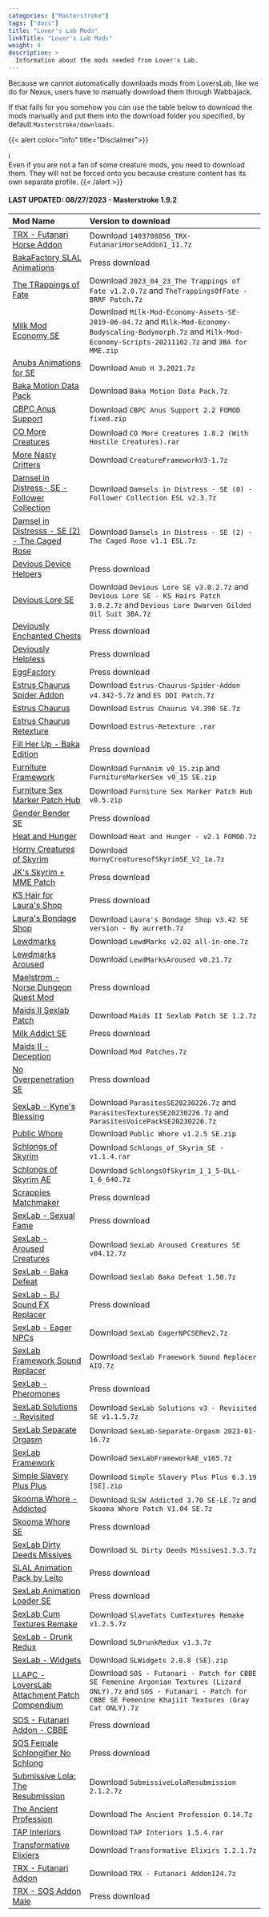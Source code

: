```yaml
---
categories: ["Masterstroke"]
tags: ["docs"] 
title: "Lover's Lab Mods"
linkTitle: "Lover's Lab Mods"
weight: 4
description: >
  Information about the mods needed from Lover's Lab.
---
```


Because we cannot automatically downloads mods from LoversLab, like we do for Nexus, users have to manually download them through Wabbajack.

If that fails for you somehow you can use the table below to download the mods manually and put them into the download folder you specified, by default `Masterstroke/downloads`.

{{< alert color="info" title="Disclaimer">}}
<div class="alert-icon">ℹ️</div>
Even if you are not a fan of some creature mods, you need to download them. They will not be forced onto you because creature content has its own separate profile.
{{< /alert >}}

#### LAST UPDATED: 08/27/2023 - Masterstroke 1.9.2

| Mod Name  | Version to download   |
|:----------|:----------------------|
| [TRX - Futanari Horse Addon](https://www.loverslab.com/files/file/22071-trx-futanari-horse-addon-beta-test/)              | Download `1403708856_TRX-FutanariHorseAddon1_11.7z`       |
| [BakaFactory SLAL Animations](https://www.loverslab.com/files/file/6707-bakafactorys-slal-animation-le-sse/)              | Press download                                            |
| [The TRappings of Fate](https://www.loverslab.com/files/file/22231-the-trappings-of-fate/)                                | Download `2023_04_23_The Trappings of Fate v1.2.0.7z` and `TheTrappingsOfFate - BRRF Patch.7z`    |
| [Milk Mod Economy SE](https://www.loverslab.com/files/file/6103-milk-mod-economy-se/)                                     | Download `Milk-Mod-Economy-Assets-SE-2019-06-04.7z` and `Milk-Mod-Economy-Bodyscaling-Bodymorph.7z` and `Milk-Mod-Economy-Scripts-20211102.7z` and `3BA for MME.zip`    |
| [Anubs Animations for SE](https://www.loverslab.com/files/file/5623-anubs-animations-for-se/)                             | Download `Anub H 3.2021.7z`                               |
| [Baka Motion Data Pack](https://www.loverslab.com/files/file/26992-baka-motion-data-pack/)                                | Download `Baka Motion Data Pack.7z`                       |
| [CBPC Anus Support](https://www.loverslab.com/files/file/22048-cbpc-separate-anal-collision-22-cbpc-156/)                 | Download `CBPC Anus Support 2.2 FOMOD fixed.zip`          |
| [CO More Creatures](https://www.loverslab.com/files/file/12760-creature-overhaul/)                                        | Download `CO More Creatures 1.8.2 (With Hostile Creatures).rar`   |
| [More Nasty Critters](https://www.loverslab.com/files/file/5464-more-nasty-critters-special-edition/)                     | Download `CreatureFrameworkV3-1.7z`                       |
| [Damsel in Distress- SE - Follower Collection](https://www.loverslab.com/files/file/19789-damsels-in-distress-se-0-follower-collection/)      | Download `Damsels in Distress - SE (0) - Follower Collection ESL v2.3.7z` |
| [Damsel in Distresss - SE (2) - The Caged Rose](https://www.loverslab.com/files/file/24377-damsels-in-distress-se-2-the-caged-rose/)          | Download `Damsels in Distress - SE (2) - The Caged Rose v1.1 ESL.7z`  |
| [Devious Device Helpers](https://www.loverslab.com/files/file/5236-devious-device-helpers/)                               | Press download                                            |
| [Devious Lore SE](https://www.loverslab.com/files/file/16231-devious-lore-se/)                                            | Download `Devious Lore SE v3.0.2.7z` and `Devious Lore SE - KS Hairs Patch 3.0.2.7z` and `Devious Lore Dwarven Gilded Oil Suit 3BA.7z`   |
| [Deviously Enchanted Chests](https://www.loverslab.com/files/file/1405-deviously-enchanted-chests/)                       | Press download                                            |   
| [Deviously Helpless](https://www.loverslab.com/files/file/6561-deviously-helpless-se/)                                    | Press download                                            |
| [EggFactory](https://www.loverslab.com/files/file/28160-egg-factory-64-bit/)                                              | Press download                                            |
| [Estrus Chaurus Spider Addon](https://www.loverslab.com/files/file/2438-estrus-chaurus-spider-addon-╲-•̀-ω-•́-╱/)           | Download `Estrus-Chaurus-Spider-Addon v4.342-5.7z` and `ES DDI Patch.7z`  |
| [Estrus Chaurus](https://www.loverslab.com/files/file/1033-estrus-chaurus/)                                               | Download `Estrus Chaurus V4.390 SE.7z`                    |
| [Estrus Chaurus Retexture](https://www.loverslab.com/files/file/16912-estrus-re-texture-chaurusdwemer-style/)             | Download `Estrus-Retexture .rar`                          |
| [Fill Her Up - Baka Edition](https://www.loverslab.com/files/file/14920-fill-her-up-baka-edition/)                        | Press download                                            |
| [Furniture Framework](https://www.loverslab.com/files/file/13464-furniture-sex-framework/)                                | Download `FurnAnim v0_15.zip` and `FurnitureMarkerSex v0_15 SE.zip`   |
| [Furniture Sex Marker Patch Hub](https://www.loverslab.com/files/file/25680-furniture-sex-markers-patch-hub/)             | Download `Furniture Sex Marker Patch Hub v0.5.zip`        |
| [Gender Bender SE](https://www.loverslab.com/files/file/6976-gender-bender-se/)                                           | Press download                                            |
| [Heat and Hunger](https://www.loverslab.com/files/file/22493-heat-hunger-sunhelm-addon/)                                  | Download `Heat and Hunger - v2.1 FOMOD.7z`                |
| [Horny Creatures of Skyrim](https://www.loverslab.com/files/file/5465-horny-creatures-of-skyrim-special-edition/)         | Download `HornyCreaturesofSkyrimSE_V2_1a.7z`              |
| [JK's Skyrim + MME Patch](https://www.loverslab.com/files/file/19660-jks-skyrim-milk-mod-economy-patch/)                  | Press download                                            |
| [KS Hair for Laura's Shop](https://www.loverslab.com/files/file/20327-kshair-for-lauras-bondage-shop-se/)                 | Press download                                            |
| [Laura's Bondage Shop](https://www.loverslab.com/files/file/6949-devious-devices-lauras-bondage-shop-13-jan-2023-v342/)   | Download `Laura's Bondage Shop v3.42 SE version - By aurreth.7z`  |
| [Lewdmarks](https://www.loverslab.com/files/file/9655-lewdmarks/)                                                         | Download `LewdMarks v2.02 all-in-one.7z`                  |
| [Lewdmarks Aroused](https://www.loverslab.com/files/file/25274-lewdmarks-aroused/)                                        | Download `LewdMarksAroused v0.21.7z`                      |
| [Maelstrom - Norse Dungeon Quest Mod](https://www.loverslab.com/files/file/18500-maelstrom-norse-dungeon-quest-mod-se/)   | Press download                                            |
| [Maids II Sexlab Patch](https://www.loverslab.com/files/file/14010-maids-ii-sexlab-patch-se/)                             | Download `Maids II Sexlab Patch SE 1.2.7z`                |
| [Milk Addict SE](https://www.loverslab.com/files/file/11621-milk-addict-se/)                                              | Press download                                            |
| [Maids II - Deception](https://www.loverslab.com/files/file/3474-maids-ii-deception/)                                     | Download `Mod Patches.7z`                                 |
| [No Overpenetration SE](https://www.loverslab.com/files/file/10339-no-overpenetration-se/)                                | Press download                                            |
| [SexLab - Kyne's Blessing](https://www.loverslab.com/files/file/26009-sexlab-parasites-kynes-blessing-se-february-2023/)  | Download `ParasitesSE20230226.7z` and `ParasitesTexturesSE20230226.7z` and `ParasitesVoicePackSE20230226.7z`  |
| [Public Whore](https://www.loverslab.com/files/file/17026-public-whore/)                                                  | Download `Public Whore v1.2.5 SE.zip`                     |
| [Schlongs of Skyrim](https://www.loverslab.com/files/file/5355-schlongs-of-skyrim-se/)                                    | Download `Schlongs_of_Skyrim_SE - v1.1.4.rar`             |
| [Schlongs of Skyrim AE](https://www.loverslab.com/topic/208074-schlongs-of-skyrim-dll-for-ae/)                            | Download `SchlongsOfSkyrim_1_1_5-DLL-1_6_640.7z`          |
| [Scrappies Matchmaker](https://www.loverslab.com/files/file/19891-scrappies-matchmaker/)                                  | Press download                                            |
| [SexLab - Sexual Fame](https://www.loverslab.com/files/file/2455-sex-lab-sexual-fame-framework/)                          | Press download                                            |
| [SexLab - Aroused Creatures](https://www.loverslab.com/files/file/6022-sexlab-aroused-creatures-se-2023-06-09/)           | Download `SexLab Aroused Creatures SE v04.12.7z`          |
| [SexLab - Baka Defeat](https://www.loverslab.com/files/file/18689-sexlab-defeat-baka-edition-lese/)                       | Download `Sexlab Baka Defeat 1.50.7z`                     |
| [SexLab - BJ Sound FX Replacer](https://www.loverslab.com/files/file/15988-sexlab-bj-sound-fx-replacerv01/)               | Press download                                            |
| [SexLab - Eager NPCs](https://www.loverslab.com/files/file/7309-sexlab-eager-npcs-se-slen/)                               | Download `SexLab EagerNPCSERev2.7z`                       |
| [SexLab Framework Sound Replacer](https://www.loverslab.com/files/file/14230-sexlab-framework-sound-replacer/)            | Download `Sexlab Framework Sound Replacer AIO.7z`         |
| [SexLab - Pheromones](https://www.loverslab.com/files/file/6893-sexlab-pheromones/)                                       | Press download                                            |
| [SexLab Solutions - Revisited](https://www.loverslab.com/files/file/10742-sexlab-solutions-revisited-se/)                 | Download `SexLab Solutions v3 - Revisited SE v1.1.5.7z`   |
| [SexLab Separate Orgasm](https://www.loverslab.com/files/file/5929-sexlab-separate-orgasm-se/)                            | Download `SexLab-Separate-Orgasm 2023-01-16.7z`           |
| [SexLab Framework](https://www.loverslab.com/files/file/20058-sexlab-se-sex-animation-framework-v165-110822/)             | Download `SexLabFrameworkAE_v165.7z`                      |
| [Simple Slavery Plus Plus](https://www.loverslab.com/files/file/13531-simple-slavery-plus-plus/)                          | Download `Simple Slavery Plus Plus 6.3.19 [SE].zip`       |
| [Skooma Whore - Addicted](https://www.loverslab.com/files/file/2229-skooma-whore-addicted/)                               | Download `SLSW Addicted 3.70 SE-LE.7z` and `Skooma Whore Patch V1.04 SE.7z`    |
| [Skooma Whore SE](https://www.loverslab.com/files/file/10093-skooma-whore-se/)                                            | Press download                                            |
| [SexLab Dirty Deeds Missives](https://www.loverslab.com/files/file/23523-sl-dirty-deeds-missives/)                        | Download `SL Dirty Deeds Missives1.3.3.7z`                |
| [SLAL Animation Pack by Leito](https://www.loverslab.com/files/file/6357-slal-animation-pack-by-leito-se/)                | Press download                                            |
| [SexLab Animation Loader SE](https://www.loverslab.com/files/file/5328-sexlab-animation-loader-sse/)                      | Press download                                            |
| [SexLab Cum Textures Remake](https://www.loverslab.com/files/file/2968-sexlab-cum-textures-remake-slavetats/)             | Download `SlaveTats CumTextures Remake v1.2.5.7z`         |
| [SexLab - Drunk Redux](https://www.loverslab.com/files/file/11310-sexlab-drunk-redux/)                                    | Download `SLDrunkRedux v1.3.7z`                           |
| [SexLab - Widgets](https://www.loverslab.com/files/file/19148-sl-widgets/)                                                | Download `SLWidgets 2.0.8 (SE).zip`                       |
| [LLAPC - LoversLab Attachment Patch Compendium](https://www.loverslab.com/files/file/18156-llapc-loverslab-attachment-patch-compendium/)    | Download `SOS - Futanari - Patch for CBBE SE Femenine Argonian Textures (Lizard ONLY).7z` and `SOS - Futanari - Patch for CBBE SE Femenine Khajiit Textures (Gray Cat ONLY).7z` |
| [SOS - Futanari Addon - CBBE](https://www.loverslab.com/files/file/11344-sos-addon-futanari-cbbe-sse/)                    | Press download                                            |
| [SOS Female Schlongifier No Schlong](https://www.loverslab.com/files/file/1699-sos-female-schlongifier-no-schlong-addon/) | Press download                                            |
| [Submissive Lola: The Resubmission](https://www.loverslab.com/files/file/15346-submissive-lola-the-resubmission-lese)     | Download `SubmissiveLolaResubmission 2.1.2.7z`            |
| [The Ancient Profession](https://www.loverslab.com/files/file/11556-the-ancient-profession-2023-04-24)                    | Download  `The Ancient Profession 0.14.7z`                |
| [TAP Interiors](https://www.loverslab.com/files/file/22844-the-ancient-profession-interiors/)                             | Download `TAP Interiors 1.5.4.rar`                        |
| [Transformative Elixiers](https://www.loverslab.com/files/file/19735-transformative-elixirs/)                             | Download `Transformative Elixirs 1.2.1.7z`                |
| [TRX - Futanari Addon](https://www.loverslab.com/files/file/19039-trx-futanari-addon-wip/)                                | Download `TRX - Futanari Addon124.7z`                     |
| [TRX - SOS Addon Male](https://www.loverslab.com/files/file/20871-trx-sos-addon-male/)                                    | Press download                                            |
